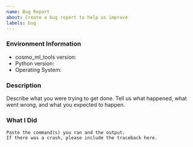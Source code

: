 ```yaml
---
name: Bug Report
about: Create a bug report to help us improve
labels: bug
---
```


<!-- Please search existing issues to avoid creating duplicates. -->

### Environment Information

-   cosmo_ml_tools version:
-   Python version:
-   Operating System:

### Description

Describe what you were trying to get done.
Tell us what happened, what went wrong, and what you expected to happen.

### What I Did

```
Paste the command(s) you ran and the output.
If there was a crash, please include the traceback here.
```
